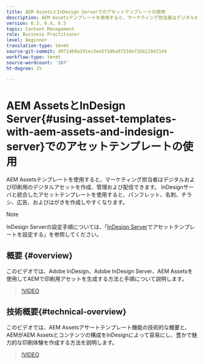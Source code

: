 ```yaml
---
title: AEM AssetsとInDesign Serverでのアセットテンプレートの使用
description: AEM Assetsテンプレートを使用すると、マーケティング担当者はデジタルおよび印刷用のデジタルアセットを作成、管理および配信できます。 InDesignサーバと統合したアセットテンプレートを使用すると、パンフレット、名刺、チラシ、広告、およびはがきを作成しやすくなります。
version: 6.3, 6.4, 6.5
topic: Content Management
role: Business Practitioner
level: Beginner
translation-type: tm+mt
source-git-commit: d9714b9a291ec3ee5f3dba9723de72bb120d2149
workflow-type: tm+mt
source-wordcount: '167'
ht-degree: 1%

---
```



# AEM AssetsとInDesign Server{#using-asset-templates-with-aem-assets-and-indesign-server}でのアセットテンプレートの使用

AEM Assetsテンプレートを使用すると、マーケティング担当者はデジタルおよび印刷用のデジタルアセットを作成、管理および配信できます。 InDesignサーバと統合したアセットテンプレートを使用すると、パンフレット、名刺、チラシ、広告、およびはがきを作成しやすくなります。

>[!NOTE]
>
>InDesign Serverの設定手順については、「[InDesign Server](asset-templates-technical-video-setup.md)でアセットテンプレートを設定する」を参照してください。

## 概要 {#overview}

このビデオでは、Adobe InDesign、Adobe InDesign Server、AEM Assetsを使用してAEMで印刷用アセットを生成する方法と手順について説明します。

>[!VIDEO](https://video.tv.adobe.com/v/25170?quality=12&learn=on)

## 技術概要{#technical-overview}

このビデオでは、AEM Assetsアサートテンプレート機能の技術的な概要と、AEMがAEM Assetsとコンテンツの構成をInDesignによって容易にし、豊かで魅力的な印刷体験を作成する方法を説明します。

>[!VIDEO](https://video.tv.adobe.com/v/17071/?quality=9&learn=on)